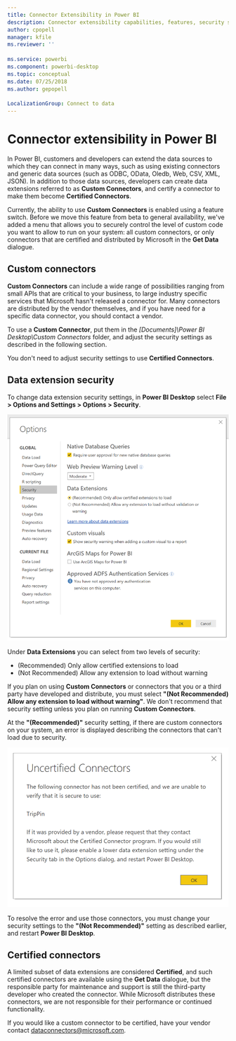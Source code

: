 ```yaml
---
title: Connector Extensibility in Power BI
description: Connector extensibility capabilities, features, security settings, and certified connectors
author: cpopell
manager: kfile
ms.reviewer: ''

ms.service: powerbi
ms.component: powerbi-desktop
ms.topic: conceptual
ms.date: 07/25/2018
ms.author: gepopell

LocalizationGroup: Connect to data
---
```


# Connector extensibility in Power BI

In Power BI, customers and developers can extend the data sources to which they can connect in many ways, such as using existing connectors and generic data sources (such as ODBC, OData, Oledb, Web, CSV, XML, JSON). In addition to those data sources, developers can create data extensions referred to as **Custom Connectors**, and certify a connector to make them become **Certified Connectors**.

Currently, the ability to use **Custom Connectors** is enabled using a feature switch. Before we move this feature from beta to general availability, we've added a menu that allows you to securely control the level of custom code you want to allow to run on your system: all custom connectors, or only connectors that are certified and distributed by Microsoft in the **Get Data** dialogue.

## Custom connectors

**Custom Connectors** can include a wide range of possibilities ranging from small APIs that are critical to your business, to large industry specific services that Microsoft hasn't released a connector for. Many connectors are distributed by the vendor themselves, and if you have need for a specific data connector, you should contact a vendor.

To use a **Custom Connector**, put them in the *\[Documents]\\Power BI Desktop\\Custom Connectors* folder, and adjust the security settings as described in the following section.

You don't need to adjust security settings to use **Certified Connectors**.

## Data extension security

To change data extension security settings, in **Power BI Desktop** select **File > Options and Settings > Options > Security**.

![Control whether you want to be able to load custom connectors with Data Extension Security options](media/desktop-connector-extensibility/data-extension-security-1.png)

Under **Data Extensions** you can select from two levels of security:

* (Recommended) Only allow certified extensions to load
* (Not Recommended) Allow any extension to load without warning

If you plan on using **Custom Connectors** or connectors that you or a third party have developed and distribute, you must select **"(Not Recommended) Allow any extension to load without warning"**. We don't recommend that security setting unless you plan on running **Custom Connectors**.

At the **"(Recommended)"** security setting, if there are custom connectors on your system, an error is displayed describing the connectors that can't load due to security.

![A dialog will describe Custom Connectors that can't load due to security settings, in this case TripPin](media/desktop-connector-extensibility/data-extension-security-2.png)

To resolve the error and use those connectors, you must change your security settings to the **"(Not Recommended)"** setting as described earlier, and restart **Power BI Desktop**.

## Certified connectors

A limited subset of data extensions are considered **Certified**, and such certified connectors are available using the **Get Data** dialogue, but the responsible party for maintenance and support is still the third-party developer who created the connector. While Microsoft distributes these connectors, we are not responsible for their performance or continued functionality.

If you would like a custom connector to be certified, have your vendor contact dataconnectors@microsoft.com.
